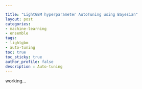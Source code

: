 ```yaml
---

title: "LightGBM hyperparameter AutoTuning using Bayesian"
layout: post
categories: 
- machine-learning
- ensemble
tags: 
- lightgbm
- auto-tuning 
toc: true  
toc_sticky: true 
author_profile: false
description : Auto-tuning
---
```


working...

